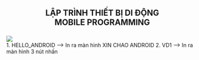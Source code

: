 <!-- TIÊU ĐỀ -->
<h2 align="center">
    LẬP TRÌNH THIẾT BỊ DI ĐỘNG <br>
    MOBILE PROGRAMMING
</h2>

###

<div>
    <img src="https://i.pinimg.com/originals/dc/9e/df/dc9edff5a2c60cbb7b082367547c4757.gif"></img>
</div>
1. HELLO_ANDROID --> In ra màn hình XIN CHAO ANDROID
2. VD1 --> In ra màn hình 3 nút nhấn
